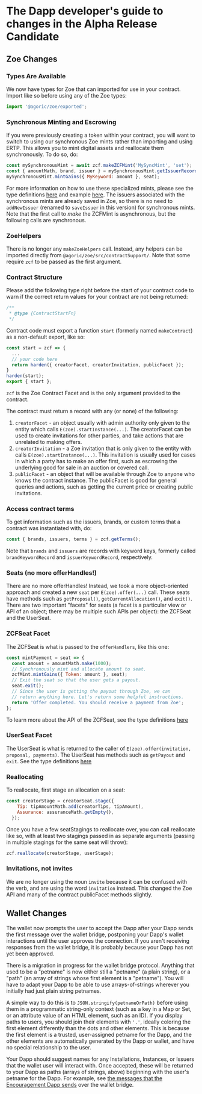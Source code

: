 # The Dapp developer's guide to changes in the Alpha Release Candidate

## Zoe Changes

### Types Are Available

We now have types for Zoe that can imported for use in your contract.
Import like so before using any of the Zoe types:

```js
import '@agoric/zoe/exported';
```

### Synchronous Minting and Escrowing

If you were previously creating a token within your contract, you will
want to switch to using our synchronous Zoe mints rather than
importing and using ERTP. This allows you to mint digital assets and
reallocate them synchronously. To do so, do:

```js
const mySynchronousMint = await zcf.makeZCFMint('MySyncMint', 'set');
const { amountMath, brand, issuer } = mySynchronousMint.getIssuerRecord();
mySynchronousMint.mintGains({ MyKeyword: amount }, seat);
```

For more information on how to use these specialized mints, please see
the type definitions
[here](https://github.com/Agoric/agoric-sdk/blob/7058a852c46625e28aa9a290b2c99f2a39d0cba5/packages/zoe/src/types.js#L221)
and example
[here](https://github.com/Agoric/agoric-sdk/blob/ee8f782578ff4f2ea9e0ec557e14d1f52c795ca9/packages/zoe/src/contracts/mintPayments.js#L34).
The issuers associated with the synchronous mints are already saved in
Zoe, so there is no need to `addNewIssuer` (renamed to `saveIssuer` in
this version) for synchronous mints. Note that the first call to *make*
the ZCFMint is asynchronous, but the following calls are synchronous. 

### ZoeHelpers

There is no longer any `makeZoeHelpers` call. Instead, any helpers can
be imported directly from `@agoric/zoe/src/contractSupport/`. Note
that some require `zcf` to be passed as the first argument.

### Contract Structure

Please add the following type right before the start of your contract
code to warn if the correct return values for your contract are not
being returned:

```js
/**
 * @type {ContractStartFn}
 */
 ```

Contract code must export a function `start` (formerly named `makeContract`) as a non-default export,
like so:

```js
const start = zcf => {
  ...
  // your code here
  return harden({ creatorFacet, creatorInvitation, publicFacet });
}
harden(start);
export { start };
```

`zcf` is the Zoe Contract Facet and is the only argument provided to
the contract.

The contract must return a record with any (or none) of the following:
1. `creatorFacet` - an object usually with admin authority only given to the
   entity which calls `E(zoe).startInstance(...)`. The creatorFacet
   can be used to create invitations for other parties, and take actions
   that are unrelated to making offers.
2. `creatorInvitation` - a Zoe invitation that is only given to the entity
   with calls `E(zoe).startInstance(...)`. This invitation is usually
   used for cases in which a party has to make an offer first, such as
   escrowing the underlying good for sale in an auction or covered
   call.
3. `publicFacet` - an object that will be available through Zoe to anyone who knows
   the contract instance. The publicFacet is good for general queries and actions,
   such as getting the current price or creating public invitations.

### Access contract terms

To get information such as the issuers, brands, or custom terms that
a contract was instantiated with, do:

```js
const { brands, issuers, terms } = zcf.getTerms();
```
Note that `brands` and `issuers` are records with keyword keys,
formerly called `brandKeywordRecord` and `issuerKeywordRecord`,
respectively.

### Seats (no more offerHandles!)

There are no more offerHandles! Instead, we took a more object-oriented
approach and created a new `seat` per `E(zoe).offer(...)` call. These seats
have methods such as `getProposal()`, `getCurrentAllocation()`, and `exit()`. There
are two important "facets" for seats (a facet is a particular view or API of
an object; there may be multiple such APIs per object): the ZCFSeat
and the UserSeat. 

### ZCFSeat Facet 

The ZCFSeat is what is passed to the
`offerHandlers`, like this one:

```js
const mintPayment = seat => {
  const amount = amountMath.make(1000);
  // Synchronously mint and allocate amount to seat.
  zcfMint.mintGains({ Token: amount }, seat);
  // Exit the seat so that the user gets a payout.
  seat.exit();
  // Since the user is getting the payout through Zoe, we can
  // return anything here. Let's return some helpful instructions.
  return 'Offer completed. You should receive a payment from Zoe';
};
```

To learn more about the API of the ZCFSeat, see the type definitions
[here](https://github.com/Agoric/agoric-sdk/blob/7058a852c46625e28aa9a290b2c99f2a39d0cba5/packages/zoe/src/types.js#L377)

### UserSeat Facet

The UserSeat is what is returned to the caller of
`E(zoe).offer(invitation, proposal, payments)`. The UserSeat has
methods such as `getPayout` and `exit`. See the type definitions
[here](https://github.com/Agoric/agoric-sdk/blob/7058a852c46625e28aa9a290b2c99f2a39d0cba5/packages/zoe/src/types.js#L88)

### Reallocating

To reallocate, first stage an allocation on a seat:

```js
const creatorStage = creatorSeat.stage({
    Tip: tipAmountMath.add(creatorTips, tipAmount),
    Assurance: assuranceMath.getEmpty(),
  });
```

Once you have a few seatStagings to reallocate over, you can call
reallocate like so, with at least two stagings passed in as separate
arguments (passing in multiple stagings for the same seat will throw):

```js
zcf.reallocate(creatorStage, userStage);
```

### Invitations, not invites

We are no longer using the noun `invite` because it can be confused
with the verb, and are using the word `invitation` instead. This
changed the Zoe API and many of the contract publicFacet methods slightly.

## Wallet Changes

The wallet now prompts the user to accept the Dapp after your Dapp sends the first message over the wallet bridge, postponing your Dapp's wallet interactions until the user approves the connection.  If you aren't receiving responses from the wallet bridge, it is probably because your Dapp has not yet been approved.

There is a migration in progress for the wallet bridge protocol.  Anything that used to be a "petname" is now either still a "petname" (a plain string), or a "path" (an array of strings whose first element is a "petname").  You will have to adapt your Dapp to be able to use arrays-of-strings wherever you initially had just plain string petnames.

A simple way to do this is to `JSON.stringify(petnameOrPath)` before using them in a programmatic string-only context (such as a key in a Map or Set, or an attribute value of an HTML element, such as an ID).  If you display paths to users, you should join their elements with `'.'`, ideally coloring the first element differently than the dots and other elements.  This is because the first element is a trusted, user-assigned petname for the Dapp, and the other elements are automatically generated by the Dapp or wallet, and have no special relationship to the user.

Your Dapp should suggest names for any Installations, Instances, or Issuers that the wallet user will interact with.  Once accepted, these will be returned to your Dapp as paths (arrays of strings, above) beginning with the user's petname for the Dapp.  For  example, see [the messages that the Encouragement Dapp sends](https://github.com/Agoric/dapp-encouragement/blob/7f41c1bc09fc5f22707f6bdc2fb656fcb2cddbfa/ui/public/src/main.js#L97) over the wallet bridge.
